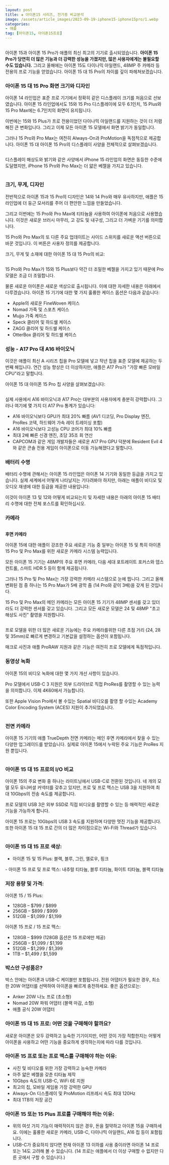 ```yaml
---
layout: post  
title: ✚ 아이폰15 시리즈, 전기종 비교분석
image: /assets/article_images/2023-09-19-iphone15-iphone15pro/1.webp
categories:
- 애플
tag: [아이폰15, 아이폰15프로]
---
```


<div class="markdown-image">
<img src="/assets/article_images/2023-09-19-iphone15-iphone15pro/1.webp" alt="" align="middle"/> </div>

아이폰 15과 아이폰 15 Pro가 애플의 최신 최고의 기기로 출시되었습니다. **아이폰 15 Pro가 당연히 더 많은 기능과 더 강력한 성능을 가졌지만, 많은 사용자에게는 불필요할 수도 있습니다.** 그리고 올해에는 아이폰 15도 다이나믹 아일랜드, 48MP 주 카메라 등 전용의 프로 기능을 얻었습니다. 아이폰 15 대 15 Pro의 차이를 깊이 파헤쳐보겠습니다.

### 아이폰 15 대 15 Pro 화면 크기와 디자인

아이폰 14 라인업은 표준 프로 기기에서 정확히 같은 디스플레이 크기를 처음으로 선보였습니다. 아이폰 15 라인업에서도 15와 15 Pro 디스플레이에 모두 6.1인치, 15 Plus와 15 Pro Max에는 6.7인치의 화면이 유지됩니다.

이번에는 15와 15 Plus가 프로 전용이었던 다이나믹 아일랜드를 지원하는 것이 더 저렴해진 큰 변화입니다. 그리고 이제 모든 아이폰 15 모델에서 화면 밝기가 동일합니다.

그러나 15 Pro와 Pro Max는 여전히 Always-On과 ProMotion을 독점적으로 제공합니다. 아이폰 15 대 아이폰 15 Pro의 디스플레이 사양을 전체적으로 살펴보겠습니다.

<div class="markdown-image">
<img src="/assets/article_images/2023-09-19-iphone15-iphone15pro/2.jpg" alt="" align="middle"/> </div>

디스플레이 해상도와 밝기와 같은 사양에서 iPhone 15 라인업의 화면은 동등한 수준에 도달했지만, iPhone 15 Pro와 Pro Max는 더 얇은 베젤을 가지고 있습니다.
<div class="markdown-image">
<img src="/assets/article_images/2023-09-19-iphone15-iphone15pro/3.webp" alt="" align="middle"/> </div>

### 크기, 무게, 디자인

전반적으로 아이폰 15과 15 Pro의 디자인은 14와 14 Pro와 매우 유사하지만, 애플은 15 라인업에 더 둥근 모서리를 주어 더 편안한 느낌을 만들었습니다.

그리고 이번에는 15 Pro와 Pro Max에 티타늄을 사용하여 아이폰에 처음으로 사용했습니다. 이것은 새로운 브러시 마무리, 고 강도 및 내구성, 그리고 더 가벼운 기기를 의미합니다.
<div class="markdown-image">
<img src="/assets/article_images/2023-09-19-iphone15-iphone15pro/4.webp" alt="" align="middle"/> </div>
15 Pro와 Pro Max의 또 다른 주요 업데이트는 사이드 스위치를 새로운 액션 버튼으로 바꾼 것입니다. 이 버튼은 사용자 정의를 제공합니다.

크기, 무게 및 소재에 대한 아이폰 15 대 15 Pro의 비교:

<div class="markdown-image">
<img src="/assets/article_images/2023-09-19-iphone15-iphone15pro/5.jpg" alt="" align="middle"/> </div>

15 Pro와 Pro Max가 15와 15 Plus보다 약간 더 조밀한 베젤을 가지고 있기 때문에 Pro 모델은 조금 더 조밀합니다.

물론 새로운 아이폰은 새로운 색상으로 출시됩니다. 이에 대한 자세한 내용은 아래에서 다루겠습니다. 아이폰 15 기기에 대한 몇 가지 훌륭한 케이스 옵션은 다음과 같습니다:

- Apple의 새로운 FineWoven 케이스
- Nomad 가죽 및 스포츠 케이스
- Mujjo 가죽 케이스
- Speck 클리어 및 하드쉘 케이스
- ZAGG 클리어 및 하드쉘 케이스
- OtterBox 클리어 및 하드쉘 케이스

### 성능 - A17 Pro 대 A16 바이오닉
<div class="markdown-image">
<img src="/assets/article_images/2023-09-19-iphone15-iphone15pro/6.webp" alt="" align="middle"/> </div>
이것은 애플이 최신 A 시리즈 칩을 Pro 모델에 넣고 작년 칩을 표준 모델에 제공하는 두 번째 해입니다. 연간 성능 향상은 더 이상하지만, 애플은 A17 Pro가 "가장 빠른 모바일 CPU"라고 말합니다.

아이폰 15 대 아이폰 15 Pro 칩 사양을 살펴보겠습니다:

<div class="markdown-image">
<img src="/assets/article_images/2023-09-19-iphone15-iphone15pro/7.jpg" alt="" align="middle"/> </div>

실제 사용에서 A16 바이오닉과 A17 Pro는 대부분의 사용자에게 충분히 강력합니다. 그러나 여기에 몇 가지 더 A17 Pro 통계가 있습니다:

- A16 바이오닉보다 GPU가 최대 20% 빠름 (AV1 디코딩, Pro Display 엔진, ProRes 코덱, 하드웨어 가속 레이 트레이싱 포함)
- A16 바이오닉보다 고성능 CPU 코어가 최대 10% 빠름
- 최대 2배 빠른 신경 엔진, 초당 35조 회 연산
- CAPCOM과 같은 게임 개발자들은 새로운 A17 Pro GPU 덕분에 Resident Evil 4와 같은 콘솔 전용 게임이 아이폰으로 이동 가능해졌다고 말합니다.

### 배터리 수명
<div class="markdown-image">
<img src="/assets/article_images/2023-09-19-iphone15-iphone15pro/8.webp" alt="" align="middle"/> </div>
배터리 수명에 관해서는 아이폰 15 라인업은 아이폰 14 기기와 동일한 등급을 가지고 있습니다. 실제 세계에서 어떻게 나타날지는 기다려봐야 하지만, 아래는 애플이 비디오 및 오디오 재생에 대한 등급을 제공한 내용입니다:

<div class="markdown-image">
<img src="/assets/article_images/2023-09-19-iphone15-iphone15pro/9.jpg" alt="" align="middle"/> </div>

이것이 아이폰 13 및 12와 어떻게 비교되는지 및 자세한 내용은 아래의 아이폰 15 배터리 수명에 대한 전체 포스트를 확인하십시오.

### 카메라
<div class="markdown-image">
<img src="/assets/article_images/2023-09-19-iphone15-iphone15pro/10.webp" alt="" align="middle"/> </div>

**후면 카메라**

아이폰 15에 대한 애플이 강조한 주요 새로운 기능 중 일부는 아이폰 15 및 특히 아이폰 15 Pro 및 Pro Max를 위한 새로운 카메라 시스템 능력입니다.

모든 아이폰 15 기기는 48MP의 주요 후면 카메라, 다음 세대 포트레이트 포커스와 뎁스 컨트롤, 스마트 HDR 5 등이 함께 제공됩니다.

그러나 15 Pro 및 Pro Max는 가장 강력한 카메라 시스템으로 눈에 띕니다. 그리고 올해 변화된 점 중 하나는 15 Pro Max가 5배 광학 줌 (14 Pro와 같이 3배)을 갖게 된 것입니다.

15 Pro 및 Pro Max의 메인 카메라는 모든 아이폰 15 기기가 48MP 센서를 갖고 있더라도 더 강력한 센서를 갖고 있습니다. 그리고 모든 새로운 모델은 24 및 48MP "초고해상도 사진" 촬영을 지원합니다.

<div class="markdown-image">
<img src="/assets/article_images/2023-09-19-iphone15-iphone15pro/11.jpg" alt="" align="middle"/> </div>
<div class="markdown-image">
<img src="/assets/article_images/2023-09-19-iphone15-iphone15pro/12.webp" alt="" align="middle"/> </div>

프로 모델을 위한 더 많은 새로운 기능에는 주요 카메라를위한 다른 초점 거리 (24, 28 및 35mm)로 빠르게 변경하고 기본값을 설정하는 옵션이 포함됩니다.

매크로 사진과 애플 ProRAW 지원과 같은 기능은 여전히 프로 모델에게 독점적입니다.

### 동영상 녹화
<div class="markdown-image">
<img src="/assets/article_images/2023-09-19-iphone15-iphone15pro/13.webp" alt="" align="middle"/> </div>
아이폰 15의 비디오 녹화에 대한 몇 가지 개선 사항이 있습니다.

Pro 모델에서 USB-C 3 지원은 외부 드라이브로 직접 ProRes를 촬영할 수 있는 능력을 의미합니다. 이제 4K60에서 가능합니다.

또한 Apple Vision Pro에서 볼 수있는 Spatial 비디오를 촬영 할 수있는 Academy Color Encoding System (ACES) 지원이 추가되었습니다.
<div class="markdown-image">
<img src="/assets/article_images/2023-09-19-iphone15-iphone15pro/14.jpg" alt="" align="middle"/> </div>

### 전면 카메라

아이폰 15 기기의 애플 TrueDepth 전면 카메라는 메인 후면 카메라에서 찾을 수 있는 다양한 업그레이드를 받았습니다. 실제로 아이폰 15에서 누락된 주요 기능은 ProRes 지원 뿐입니다.
<div class="markdown-image">
<img src="/assets/article_images/2023-09-19-iphone15-iphone15pro/15.jpg" alt="" align="middle"/> </div>

### 아이폰 15 대 15 프로의 I/O 비교
<div class="markdown-image">
<img src="/assets/article_images/2023-09-19-iphone15-iphone15pro/16.webp" alt="" align="middle"/> </div>
아이폰 15의 주요 변화 중 하나는 라이트닝에서 USB-C로 전환된 것입니다. 네 개의 모델 모두 유니버셜 커넥터를 갖추고 있지만, 프로 및 프로 맥스는 USB 3을 지원하여 최대 10Gbps의 전송 속도를 제공합니다.

프로 모델의 USB 3은 외부 SSD로 직접 비디오를 촬영할 수 있는 등 매력적인 새로운 기능을 가능하게 합니다.

아이폰 15 프로는 10Gbps의 USB 3 속도를 지원하며 다양한 멋진 기능을 제공합니다.
또한 아이폰 15 대 15 프로 간의 더 많은 차이점으로는 Wi-Fi와 Thread가 있습니다.

<div class="markdown-image">
<img src="/assets/article_images/2023-09-19-iphone15-iphone15pro/17.jpg" alt="" align="middle"/> </div>

### 아이폰 15 대 15 프로 색상:

- 아이폰 15 및 15 Plus: 블랙, 블루, 그린, 옐로우, 핑크
<div class="markdown-image">
<img src="/assets/article_images/2023-09-19-iphone15-iphone15pro/18.webp" alt="" align="middle"/> </div>
- 아이폰 15 프로 및 프로 맥스: 내추럴 티타늄, 블루 티타늄, 화이트 티타늄, 블랙 티타늄
<div class="markdown-image">
<img src="/assets/article_images/2023-09-19-iphone15-iphone15pro/19.webp" alt="" align="middle"/> </div>

### 저장 용량 및 가격:

아이폰 15 / 15 Plus:

- 128GB – $799 / $899
- 256GB – $899 / $999
- 512GB – $1,099 / $1,199

아이폰 15 프로 / 15 프로 맥스:

- 128GB – $999 (128GB 옵션은 15 프로에만 제공)
- 256GB – $1,099 / $1,199
- 512GB – $1,299 / $1,399
- 1TB – $1,499 / $1,599

### 박스안 구성품은?
<div class="markdown-image">
<img src="/assets/article_images/2023-09-19-iphone15-iphone15pro/20.webp" alt="" align="middle"/> </div>
박스 안에는 아이폰과 USB-C 케이블만 포함됩니다. 전원 어댑터가 필요한 경우, 최소한 20W 어댑터를 선택하여 아이폰을 빠르게 충전하세요. 좋은 옵션으로는:

- Anker 20W 나노 프로 (초소형)
- Nomad 20W 파워 어댑터 (블랙 마감, 소형)
- 애플 공식 20W 어댑터

### 아이폰 15 대 15 프로: 어떤 것을 구매해야 할까요?

새로운 아이폰은 모두 강력하고 능숙한 기기이지만, 어떤 것이 가장 적합한지는 어떻게 아이폰을 사용하고 어떤 기능을 중요하게 생각하는지에 따라 다를 것입니다.

### 아이폰 15 프로 또는 프로 맥스를 구매해야 하는 이유:

- 사진 및 비디오를 위한 가장 강력하고 능숙한 카메라
- 아주 얇은 베젤을 갖춘 티타늄 제작
- 10Gbps 속도의 USB-C, WiFi 6E 지원
- 최고의 칩, 모바일 게임용 가장 강력한 GPU
- Always-On 디스플레이 및 ProMotion 리프레시 속도 최대 120Hz
- 최대 1TB의 저장 공간

### 아이폰 15 또는 15 Plus 프로를 구매해야 하는 이유:

- 위의 여섯 가지 기능이 매력적이지 않은 경우, 돈을 절약하고 아이폰 15을 구매하세요. 이에는 훌륭한 새로운 카메라, USB-C, 다이나믹 아일랜드, A16 칩 등이 포함됩니다.
- USB-C가 중요하지 않다면 현재 아이폰 13 이하를 사용 중이라면 아이폰 14 프로 또는 14도 고려해 볼 수 있습니다. (14 프로는 애플에서 더 이상 구매할 수 없지만 다른 곳에서 구할 수 있습니다.)
